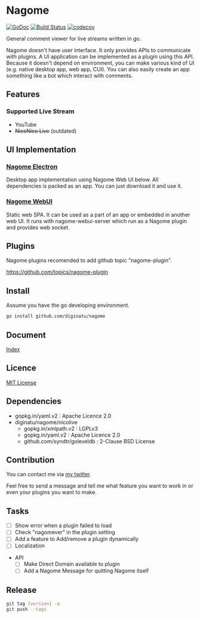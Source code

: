 Nagome
======

[![GoDoc](https://godoc.org/github.com/diginatu/nagome?status.svg)](https://godoc.org/github.com/diginatu/nagome)
[![Build Status](https://travis-ci.org/diginatu/nagome.svg?branch=master)](https://travis-ci.org/diginatu/nagome)
[![codecov](https://codecov.io/gh/diginatu/nagome/branch/master/graph/badge.svg)](https://codecov.io/gh/diginatu/nagome)

General comment viewer for live streams written in go.

Nagome doesn't have user interface.
It only provides APIs to communicate with plugins.
A UI application can be implemented as a plugin using this API.
Because it doesn't depend on environment, you can make various kind of UI (e.g. native desktop app, web app, CUI).
You can also easily create an app something like a bot which interact with comments.

Features
--------

### Supported Live Stream

* YouTube
* ~~NicoNico Live~~ (outdated)

UI Implementation
-----------------

### [Nagome Electron](https://github.com/diginatu/nagome-electron)

Desktop app implementation using Nagome Web UI below.
All dependencies is packed as an app.  You can just download it and use it.

### [Nagome WebUI](https://github.com/diginatu/nagome-webui)

Static web SPA.
It can be used as a part of an app or embedded in another web UI.
It runs with nagome-webui-server which run as a Nagome plugin and provides web socket.

Plugins
-------

Nagome plugins recomended to add github topic "nagome-plugin".

https://github.com/topics/nagome-plugin

Install
-------

Assume you have the go developing environment.

~~~ sh
go install github.com/diginatu/nagome
~~~

Document
--------

[Index](docs/README.md)

Licence
-------

[MIT License](LICENSE)

Dependencies
------------

+   gopkg.in/yaml.v2 : Apache Licence 2.0
+   diginatu/nagome/nicolive
    -   gopkg.in/xmlpath.v2 : LGPLv3
    -   gopkg.in/yaml.v2 : Apache Licence 2.0
    -   github.com/syndtr/goleveldb : 2-Clause BSD License

Contribution
------------

You can contact me via [my twitter](https://twitter.com/diginatu).

Feel free to send a message and tell me what feature you want to work in or even your plugins you want to make.

Tasks
-----

* [ ] Show error when a plugin failed to load
* [ ] Check "nagomever" in the plugin setting
* [ ] Add a feature to Add/remove a plugin dynamically
* [ ] Localization
* API
    * [ ] Make Direct Domain available to plugin
    * [ ] Add a Nagome Message for quitting Nagome itself

Release
-------

``` sh
git tag [version] -a
git push --tags
```
